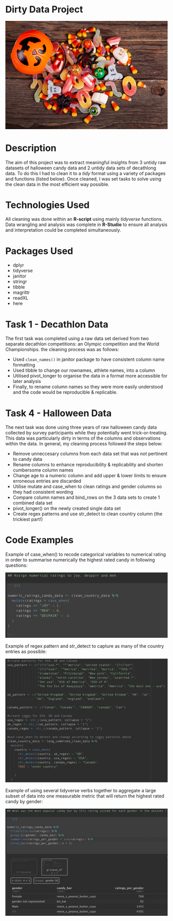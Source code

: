 # Dirty Data Project

![](images/candy.png)

# Description

The aim of this project was to extract meaningful insights from 3 untidy raw datasets of halloween candy data and 2 untidy data sets of decathlong data. To do this I had to clean it to a _tidy_ format using a variety of packages and functions (listed below). Once cleaned, I was set tasks to solve using the clean data in the most efficient way possible.

# Technologies Used

All cleaning was done within an __R-script__ using mainly _tidyverse_ functions. Data wrangling and analysis was complete in __R-Studio__ to ensure all analysis and interpretation could be completed simultaneously.

# Packages Used

* dplyr
* tidyverse
* janitor
* stringr
* tibble
* magrittr
* readXL
* here

# Task 1 - Decathlon Data

The first task was completed using a raw data set derived from two separate decathlon competitions: an Olympic competition and the World Championships. the cleaning process was as follows:

* Used `clean_names()` in janitor package to have consistent column name formatting
* Used tibble to change our rownames, athlete names, into a column
* Utilised pivot_longer to organise the data in a format more accessible for later analysis
* Finally, to rename column names so they were more easily understood and the code would be reproducible & replicable. 

# Task 4 - Halloween Data

The next task was done using three years of raw halloween candy data collected by survey participants while they potentially went trick-or-treating. This data was particularly dirty in terms of the columns and observations within the data. In general, my cleaning process followed the steps below:

* Remove unneccesary columns from each data set that was not pertinent to candy data
* Rename columns to enhance reproducibility & replicability and shorten cumbersome column names
* Change age to a numeric column and add upper & lower limits to ensure erroneous entries are discarded
* Utilise mutate and case_when to clean ratings and gender columns so they had consistent wording
* Compare column names and bind_rows on the 3 data sets to create 1 combined data set
* pivot_longer() on the newly created single data set
* Create regex patterns and use str_detect to clean country column (the trickiest part!)

# Code Examples

Example of case_when() to recode categorical variables to numerical rating in order to summarise numerically the highest rated candy in following questions:

![](images/case_when.png)

Example of regex pattern and str_detect to capture as many of the country entries as possible:

![](images/regex.png)

Example of using several tidyverse verbs together to aggregate a large subset of data into one measurable metric that will return the highest rated candy by gender:

![](images/summarise.png)
